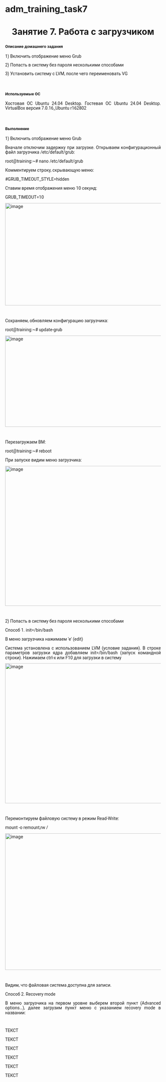 # adm_training_task7
<h1 align="center">Занятие 7. Работа с загрузчиком</h1>
<h3 class="western"><a name="_heading=h.h6i87lkp3f19"></a> <span style="font-family: Roboto, serif;"><span style="font-size: small;">Описание домашнего задания</span></h3>
<p style="line-height: 100%; margin-bottom: 0cm;"><span style="font-family: Roboto, serif;">1) Включить отображение меню Grub</span></p>
<p style="line-height: 100%; margin-bottom: 0cm;"><span style="font-family: Roboto, serif;">2) Попасть в систему без пароля несколькими способами</span></p>
<p style="line-height: 100%; margin-bottom: 0cm;"><span style="font-family: Roboto, serif;">3) Установить систему с LVM, после чего переименовать VG</span></p>
<p style="line-height: 100%; margin-bottom: 0cm;">&nbsp;</p>
<h3 class="western"><a name="_heading=h.df570rpzx1qg"></a><span style="font-family: Roboto, serif;"><span style="font-size: small;">Используемые ОС</span></h3>
<p style="line-height: 108%; margin-bottom: 0.28cm;" align="justify"><span style="font-family: Roboto, serif;">Хостовая ОС Ubuntu 24.04 Desktop. Гостевая ОС Ubuntu 24.04 Desktop. VirtualBox версия 7.0.16_Ubuntu r162802</span></p>
<p style="line-height: 100%; margin-bottom: 0cm;">&nbsp;</p>
<h3 class="western"><span style="font-family: Roboto, serif;"><span style="font-size: small;">Выполнение</span></span></h3>
<p style="line-height: 108%; margin-bottom: 0.28cm;" align="justify"><span style="font-family: Roboto, serif;">1) Включить отображение меню Grub</span></p>
<p style="line-height: 108%; margin-bottom: 0.28cm;" align="justify"><span style="font-family: Roboto, serif;">Вначале отключим задержку при загрузке. Открываем конфигурационный файл загрузчика /etc/default/grub:</span></p>
<p style="line-height: 108%; margin-bottom: 0.28cm;" align="justify"><span style="font-family: Roboto, serif;">root@training:~# nano /etc/default/grub</span></p>
<p style="line-height: 108%; margin-bottom: 0.28cm;" align="justify"><span style="font-family: Roboto, serif;">Комментируем строку, скрывающую меню:</span></p>
<p style="line-height: 108%; margin-bottom: 0.28cm;" align="justify"><span style="font-family: Roboto, serif;">#GRUB_TIMEOUT_STYLE=hidden</span></p>
  <p style="line-height: 108%; margin-bottom: 0.28cm;" align="justify"><span style="font-family: Roboto, serif;">Ставим время отображения меню 10 секунд:</span></p>
<p style="line-height: 108%; margin-bottom: 0.28cm;" align="justify"><span style="font-family: Roboto, serif;">GRUB_TIMEOUT=10</span></p>
<img width="817" height="330" alt="image" src="https://github.com/user-attachments/assets/c6ed4178-6a4f-4a73-b900-96cda23395db" />
<p style="line-height: 100%; margin-bottom: 0cm;">&nbsp;</p>
<p style="line-height: 108%; margin-bottom: 0.28cm;" align="justify"><span style="font-family: Roboto, serif;">Сохраняем, обновляем конфигурацию загрузчика:</span></p>
<p style="line-height: 108%; margin-bottom: 0.28cm;" align="justify"><span style="font-family: Roboto, serif;">root@training:~# update-grub</span></p>
<img width="780" height="294" alt="image" src="https://github.com/user-attachments/assets/3ee1e653-cdee-4252-844a-878364a4bddf" />
<p style="line-height: 100%; margin-bottom: 0cm;">&nbsp;</p>
  <p style="line-height: 108%; margin-bottom: 0.28cm;" align="justify"><span style="font-family: Roboto, serif;">Перезагружаем ВМ:</span></p>
<p style="line-height: 108%; margin-bottom: 0.28cm;" align="justify"><span style="font-family: Roboto, serif;">root@training:~# reboot</span></p>
<p style="line-height: 108%; margin-bottom: 0.28cm;" align="justify"><span style="font-family: Roboto, serif;">При запуске видим меню загрузчика:</span></p>
<img width="630" height="451" alt="image" src="https://github.com/user-attachments/assets/893ada08-9e76-43a1-88b5-2ae853b4bc0c" />
<p style="line-height: 100%; margin-bottom: 0cm;">&nbsp;</p>
<p style="line-height: 108%; margin-bottom: 0.28cm;" align="justify"><span style="font-family: Roboto, serif;">2) Попасть в систему без пароля несколькими способами</span></p>
<p style="line-height: 108%; margin-bottom: 0.28cm;" align="justify"><span style="font-family: Roboto, serif;">Способ 1. init=/bin/bash</span></p>
<p style="line-height: 108%; margin-bottom: 0.28cm;" align="justify"><span style="font-family: Roboto, serif;">В меню загрузчика нажимаем 'e' (edit)</span></p>
<p style="line-height: 108%; margin-bottom: 0.28cm;" align="justify"><span style="font-family: Roboto, serif;">Система установлена с использованием LVM (условие задания). В строке параметров загрузки ядра добавляем init=/bin/bash (запуск командной строки). Нажимаем сtrl-x или F10 для загрузки в систему</span></p>
<img width="624" height="451" alt="image" src="https://github.com/user-attachments/assets/97e3c232-132d-4d8c-a804-65f8a5aa17ab" />
<p style="line-height: 100%; margin-bottom: 0cm;">&nbsp;</p>
<p style="line-height: 108%; margin-bottom: 0.28cm;" align="justify"><span style="font-family: Roboto, serif;">Перемонтируем файловую систему в режим Read-Write:</span></p>
<p style="line-height: 108%; margin-bottom: 0.28cm;" align="justify"><span style="font-family: Roboto, serif;">mount -o remount,rw /</span></p>
<img width="723" height="440" alt="image" src="https://github.com/user-attachments/assets/cdb82797-5c9a-46ce-a49c-232c5c55d67a" />
<p style="line-height: 100%; margin-bottom: 0cm;">&nbsp;</p>
<p style="line-height: 108%; margin-bottom: 0.28cm;" align="justify"><span style="font-family: Roboto, serif;">Видим, что файловая система доступна для записи.</span></p>
<p style="line-height: 108%; margin-bottom: 0.28cm;" align="justify"><span style="font-family: Roboto, serif;">Способ 2. Recovery mode</span></p>
<p style="line-height: 108%; margin-bottom: 0.28cm;" align="justify"><span style="font-family: Roboto, serif;">В меню загрузчика на первом уровне выберем второй пункт (Advanced options…), далее загрузим пункт меню с указанием recovery mode в названии:</span></p>

<p style="line-height: 100%; margin-bottom: 0cm;">&nbsp;</p>
<p style="line-height: 108%; margin-bottom: 0.28cm;" align="justify"><span style="font-family: Roboto, serif;">ТЕКСТ</span></p>
<p style="line-height: 108%; margin-bottom: 0.28cm;" align="justify"><span style="font-family: Roboto, serif;">ТЕКСТ</span></p>
<p style="line-height: 108%; margin-bottom: 0.28cm;" align="justify"><span style="font-family: Roboto, serif;">ТЕКСТ</span></p>
<p style="line-height: 108%; margin-bottom: 0.28cm;" align="justify"><span style="font-family: Roboto, serif;">ТЕКСТ</span></p>
<p style="line-height: 108%; margin-bottom: 0.28cm;" align="justify"><span style="font-family: Roboto, serif;">ТЕКСТ</span></p>
<p style="line-height: 108%; margin-bottom: 0.28cm;" align="justify"><span style="font-family: Roboto, serif;">ТЕКСТ</span></p>
